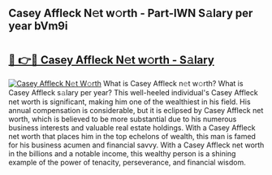 ## Casey Affleck N𝚎t w𝚘rth - Part-lWN S𝚊lary per year bVm9i

# <h2><a href="http://gc1l1b.nevu.top/?p=Casey+Affleck">🔗 👉🔴 Casey Affleck N𝚎t w𝚘rth - S𝚊lary</a></h2>

[![Casey Affleck N𝚎t W𝚘rth](https://i.imgur.com/Oavwk0R.jpeg)](http://gc1l1b.nevu.top/?p=Casey+Affleck)
What is Casey Affleck n𝚎t w𝚘rth? What is Casey Affleck s𝚊lary per year?
This well-heeled individual's Casey Affleck net worth is significant, making him one of the wealthiest in his field. His annual compensation is considerable, but it is eclipsed by Casey Affleck net worth, which is believed to be more substantial due to his numerous business interests and valuable real estate holdings. With a Casey Affleck net worth that places him in the top echelons of wealth, this man is famed for his business acumen and financial savvy. With a Casey Affleck net worth in the billions and a notable income, this wealthy person is a shining example of the power of tenacity, perseverance, and financial wisdom.
